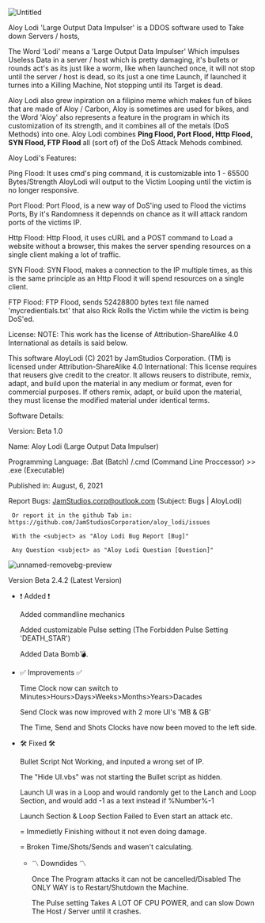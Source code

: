 ![Untitled](https://user-images.githubusercontent.com/88536910/133879751-ca208052-1ba7-4bc6-b890-039ab5414439.png)

Aloy Lodi 'Large Output Data Impulser' is a DDOS software used to Take down Servers / hosts, 

  The Word 'Lodi' means a 'Large Output Data Impulser'
Which impulses Useless Data in a server / host which
is pretty damaging, it's bullets or rounds act's as its
just like a worm, like when launched once, it will not
stop until the server / host is dead, so its just a one time
Launch, if launched it turnes into a Killing Machine,
Not stopping until its Target is dead.

  Aloy Lodi also grew inpiration on a filipino meme
which makes fun of bikes that are made of Aloy / Carbon,
Aloy is sometimes are used for bikes, and the Word 'Aloy' also represents 
a feature in the program in which its customization of its 
strength, and it combines all of the metals (DoS Methods) 
into one.
  Aloy Lodi combines **Ping Flood, Port Flood, Http Flood, SYN Flood, FTP Flood**
all (sort of) of the DoS Attack Mehods combined.

Aloy Lodi's Features:

Ping Flood: It uses cmd's ping command, it is customizable into 1 - 65500 Bytes/Strength AloyLodi will output to the Victim Looping until the victim is no longer responsive.
            
Port Flood: Port Flood, is a new way of DoS'ing used to Flood the victims Ports, By it's Randomness it depennds on chance as it will attack random ports of the victims IP.

Http Flood: Http Flood, it uses cURL and a POST command to Load a website without a browser, this makes the server spending resources on a single client making a lot of traffic.

SYN Flood: SYN Flood, makes a connection to the IP multiple times, as this is the same principle as an Http Flood it will spend resources on a single client.

FTP Flood: FTP Flood, sends 52428800 bytes text file named 'mycredientials.txt' that also Rick Rolls the Victim while the victim is being DoS'ed. 

License: 
NOTE: This work has the license of Attribution-ShareAlike 4.0 International 
      as details is said below.

This software AloyLodi (C) 2021 by JamStudios Corporation. (TM) is 
licensed under Attribution-ShareAlike 4.0 International:
This license requires that reusers give credit to the creator. 
It allows reusers to distribute, remix, adapt, and build upon the 
material in any medium or format, even for commercial purposes. 
If others remix, adapt, or build upon the material, they must 
license the modified material under identical terms.

Software Details:


   Version: Beta 1.0

   Name: Aloy Lodi (Large Output Data Impulser)

   Programming Language: .Bat (Batch) /.cmd (Command Line Proccessor) >> .exe (Executable)

   Published in: August, 6, 2021
   
   Report Bugs: JamStudios.corp@outlook.com (Subject: Bugs | AloyLodi)
   
     Or report it in the github Tab in: https://github.com/JamStudiosCorporation/aloy_lodi/issues
   
     With the <subject> as "Aloy Lodi Bug Report [Bug]"
   
     Any Question <subject> as "Aloy Lodi Question [Question]"

![unnamed-removebg-preview](https://user-images.githubusercontent.com/88536910/133880714-8b0dea1a-fcec-4942-841f-7e1461732a76.png)
  
 Version Beta 2.4.2 (Latest Version)
 - ❗ Added ❗
  
   Added commandline mechanics
  
   Added customizable Pulse setting
    (The Forbidden Pulse Setting 'DEATH_STAR')
  
   Added Data Bomb💣. 
   
 - ✅ Improvements ✅
  
   Time Clock now can switch to Minutes>Hours>Days>Weeks>Months>Years>Dacades
  
   Send Clock was now improved with 2 more UI's 'MB & GB'
  
   The Time, Send and Shots Clocks have now been moved to the left side.
  
 - 🛠 Fixed 🛠
  
   Bullet Script Not Working, and inputed a wrong set of IP.
  
   The "Hide UI.vbs" was not starting the Bullet script as hidden.
  
   Launch UI was in a Loop and would randomly get to the Lanch and
    Loop Section, and would add -1 as a text instead if %Number%-1
  
   Launch Section & Loop Section Failed to Even start an attack etc.
  
    = Immedietly Finishing without it not even doing damage.
  
    = Broken Time/Shots/Sends and wasen't calculating.
     
   - 〽 Downdides 〽
  
     Once The Program attacks it can not be cancelled/Disabled
      The ONLY WAY is to Restart/Shutdown the Machine.
  
     The Pulse setting Takes A LOT OF CPU POWER, and can slow
      Down The Host / Server until it crashes.
     
